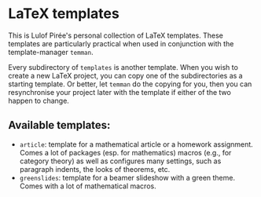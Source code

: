 # LaTeX templates
This is Lulof Pirée's personal collection of LaTeX templates.
These templates are particularly practical when used in conjunction
with the template-manager `temman`.

Every subdirectory of `templates` is another template.
When you wish to create a new LaTeX project, you can copy one of
the subdirectories as a starting template.
Or better, let `temman` do the copying for you,
then you can resynchronise your project later with the template
if either of the two happen to change.

## Available templates:
* `article`: template for a mathematical article or a homework assignment.
    Comes a lot of packages (esp. for mathematics) 
    macros (e.g., for category theory) as well as configures many settings,
    such as paragraph indents, the looks of theorems, etc.
* `greenslides`: template for a beamer slideshow with a green theme.
    Comes with a lot of mathematical macros.
